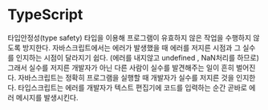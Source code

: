 # TypeScript

타입안정성(type safety)
타입을 이용해 프로그램이 유효하지 않은 작업을 수행하지 않도록 방지한다.
자바스크립트에서는 에러가 발생했을 때 에러를 저지른 시점과 그 실수를 인지하는 시점이 달라지기 쉽다. (에러를 내지않고 undefined , NaN처리를 하므로) 그래서 실수를 저지른 개발자가 아닌 다른 사람이 실수를 발견해주는 일이 흔히 벌어진다.
자바스크립트는 정확히 프로그램을 실행할 때 개발자가 실수를 저지른 것을 인지한다.
타입스크립트는 에러를 개발자가 텍스트 편집기에 코드를 입력하는 순간 곧바로 에러 메시지를 발생시킨다.
